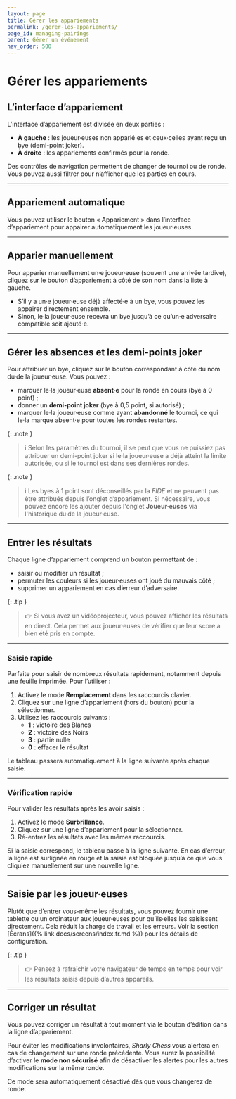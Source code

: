 ```yaml
---
layout: page
title: Gérer les appariements
permalink: /gerer-les-appariements/
page_id: managing-pairings
parent: Gérer un événement
nav_order: 500
---
```


# Gérer les appariements

## L’interface d’appariement

L’interface d’appariement est divisée en deux parties :
- **À gauche** : les joueur·euses non apparié·es et ceux·celles ayant reçu un bye (demi-point joker).
- **À droite** : les appariements confirmés pour la ronde.

Des contrôles de navigation permettent de changer de tournoi ou de ronde.
Vous pouvez aussi filtrer pour n’afficher que les parties en cours.

---

## Appariement automatique

Vous pouvez utiliser le bouton « Appariement » dans l’interface d’appariement pour appairer automatiquement les joueur·euses.

---

## Apparier manuellement

Pour apparier manuellement un·e joueur·euse (souvent une arrivée tardive), cliquez sur le bouton d’appariement à côté de son nom dans la liste à gauche.
- S’il y a un·e joueur·euse déjà affecté·e à un bye, vous pouvez les appairer directement ensemble.
- Sinon, le·la joueur·euse recevra un bye jusqu’à ce qu’un·e adversaire compatible soit ajouté·e.

---

## Gérer les absences et les demi-points joker

Pour attribuer un bye, cliquez sur le bouton correspondant à côté du nom du·de la joueur·euse. Vous pouvez :
- marquer le·la joueur·euse **absent·e** pour la ronde en cours (bye à 0 point) ;
- donner un **demi-point joker** (bye à 0,5 point, si autorisé) ;
- marquer le·la joueur·euse comme ayant **abandonné** le tournoi, ce qui le·la marque absent·e pour toutes les rondes restantes.

{: .note }
> :information_source: Selon les paramètres du tournoi, il se peut que vous ne puissiez pas attribuer un demi-point joker si le·la joueur·euse a déjà atteint la limite autorisée, ou si le tournoi est dans ses dernières rondes.

{: .note }
> :information_source: Les byes à 1 point sont déconseillés par la _FIDE_ et ne peuvent pas être attribués depuis l’onglet d’appariement.
> Si nécessaire, vous pouvez encore les ajouter depuis l'onglet **Joueur·euses** via l'historique du·de la joueur·euse.

---

## Entrer les résultats

Chaque ligne d’appariement comprend un bouton permettant de :
- saisir ou modifier un résultat ;
- permuter les couleurs si les joueur·euses ont joué du mauvais côté ;
- supprimer un appariement en cas d’erreur d’adversaire.

{: .tip }
> :point_right: Si vous avez un vidéoprojecteur, vous pouvez afficher les résultats en direct. Cela permet aux joueur·euses de vérifier que leur score a bien été pris en compte.

---

### Saisie rapide

Parfaite pour saisir de nombreux résultats rapidement, notamment depuis une feuille imprimée. Pour l’utiliser :

1. Activez le mode **Remplacement** dans les raccourcis clavier.
2. Cliquez sur une ligne d’appariement (hors du bouton) pour la sélectionner.
3. Utilisez les raccourcis suivants :
   - **1** : victoire des Blancs
   - **2** : victoire des Noirs
   - **3** : partie nulle
   - **0** : effacer le résultat

Le tableau passera automatiquement à la ligne suivante après chaque saisie.

---

### Vérification rapide

Pour valider les résultats après les avoir saisis :

1. Activez le mode **Surbrillance**.
2. Cliquez sur une ligne d’appariement pour la sélectionner.
3. Ré-entrez les résultats avec les mêmes raccourcis.

Si la saisie correspond, le tableau passe à la ligne suivante. En cas d’erreur, la ligne est surlignée en rouge et la saisie est bloquée jusqu’à ce que vous cliquiez manuellement sur une nouvelle ligne.

---

## Saisie par les joueur·euses

Plutôt que d’entrer vous-même les résultats, vous pouvez fournir une tablette ou un ordinateur aux joueur·euses pour qu’ils·elles les saisissent directement.
Cela réduit la charge de travail et les erreurs. Voir la section [Écrans]({% link docs/screens/index.fr.md %}) pour les détails de configuration.

{: .tip }
> :point_right: Pensez à rafraîchir votre navigateur de temps en temps pour voir les résultats saisis depuis d’autres appareils.

---

## Corriger un résultat

Vous pouvez corriger un résultat à tout moment via le bouton d’édition dans la ligne d’appariement.

Pour éviter les modifications involontaires, _Sharly Chess_ vous alertera en cas de changement sur une ronde précédente.
Vous aurez la possibilité d’activer le **mode non sécurisé** afin de désactiver les alertes pour les autres modifications sur la même ronde.

Ce mode sera automatiquement désactivé dès que vous changerez de ronde.
